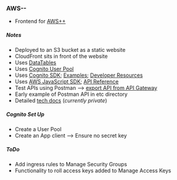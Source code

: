 ### AWS--

* Frontend for [AWS++](https://github.com/philenz/awsplusplus.git)

##### Notes

* Deployed to an S3 bucket as a static website
* CloudFront sits in front of the website
* Uses [DataTables](https://datatables.net/)
* Uses [Cognito User Pool](http://docs.aws.amazon.com/cognito/latest/developerguide/getting-started-with-cognito-user-pools.html)
* Uses [Cognito SDK](https://github.com/aws/amazon-cognito-identity-js/); [Examples](http://docs.aws.amazon.com/cognito/latest/developerguide/using-amazon-cognito-user-identity-pools-javascript-examples.html); [Developer Resources](https://aws.amazon.com/cognito/dev-resources/)
* Uses [AWS JavaScript SDK](https://sdk.amazonaws.com/builder/js/); [API Reference](http://docs.aws.amazon.com/AWSJavaScriptSDK/latest/top-level-namespace.html)
* Test APIs using Postman --> [export API from API Gateway](https://www.getpostman.com/aws)
* Early example of Postman API in etc directory
* Detailed [tech docs](https://docs.google.com/document/d/15RVTy_AeP72Prrm95TconbeW_f7KfU8dC8ifU7lhLJA/edit#) (_currently private_) 

##### Cognito Set Up

* Create a User Pool
* Create an App client --> Ensure no secret key

##### ToDo

* Add ingress rules to Manage Security Groups
* Functionality to roll access keys added to Manage Access Keys
